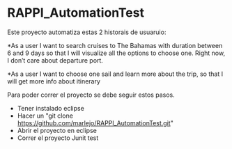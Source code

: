 # RAPPI_AutomationTest

Este proyecto automatiza estas 2 historais de usuaruio:

*As a user I want to search cruises to The Bahamas with duration between 6 and 9 days so that I will visualize all the options to choose one. Right now, I don’t care about departure port.

*As a user I want to choose one sail and learn more about the trip, so that I will get more info about itinerary

Para poder correr el proyecto se debe seguir estos pasos.

- Tener instalado eclipse
- Hacer un "git clone https://github.com/marlejo/RAPPI_AutomationTest.git"
- Abrir el proyecto en eclipse
- Correr el proyecto Junit test

